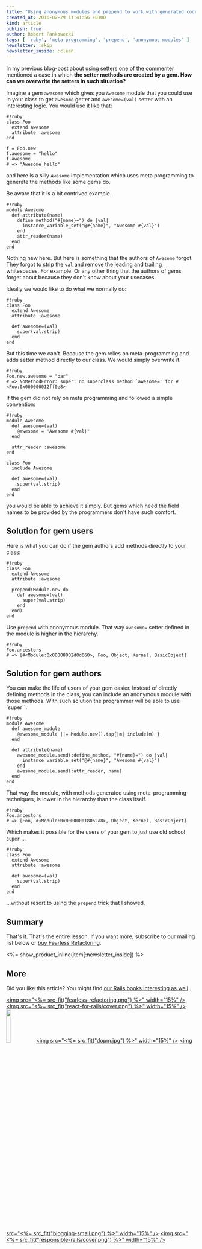 ```yaml
---
title: "Using anonymous modules and prepend to work with generated code"
created_at: 2016-02-29 11:41:56 +0100
kind: article
publish: true
author: Robert Pankowecki
tags: [ 'ruby', 'meta-programming', 'prepend', 'anonymous-modules' ]
newsletter: :skip
newsletter_inside: :clean
---
```


In my previous blog-post [about using setters](/2016/01/drop-this-before-validation-and-use-method/)
one of the commenter mentioned a case in which **the setter methods are created by a gem. How can we
overwrite the setters in such situation?**

<!-- more -->

Imagine a gem `awesome` which gives you `Awesome` module that you could use in your class
to get  `awesome` getter and `awesome=(val)` setter with an interesting logic.
You would use it like that:

```
#!ruby
class Foo
  extend Awesome
  attribute :awesome
end

f = Foo.new
f.awesome = "hello"
f.awesome
# => "Awesome hello"
```

and here is a silly `Awesome` implementation which uses meta programming to
generate the methods like some gems do.

Be aware that it is a bit contrived example.

```
#!ruby
module Awesome
  def attribute(name)
    define_method("#{name}=") do |val|
      instance_variable_set("@#{name}", "Awesome #{val}")
    end
    attr_reader(name)
  end
end
```

Nothing new here. But here is something that the authors of `Awesome` forgot. They forgot to strip the `val`
and remove the leading and trailing whitespaces. For example. Or any other thing that the authors of gems forget about
because they don't know about your usecases.

Ideally we would like to do what we normally do:

```
#!ruby
class Foo
  extend Awesome
  attribute :awesome

  def awesome=(val)
    super(val.strip)
  end
end
```

But this time we can't. Because the gem relies on meta-programming and adds setter method directly to our class.
We would simply overwrite it.

```
#!ruby
Foo.new.awesome = "bar"
# => NoMethodError: super: no superclass method `awesome=' for #<Foo:0x000000012ff0e8>
```

If the gem did not rely on meta programming and followed a simple convention:

```
#!ruby
module Awesome
  def awesome=(val)
    @awesome = "Awesome #{val}"
  end

  attr_reader :awesome
end

class Foo
  include Awesome

  def awesome=(val)
    super(val.strip)
  end
end
```

you would be able to achieve it simply. But gems which need the field names to be provided
by the programmers don't have such comfort.

## Solution for gem users

Here is what you can do if the gem authors add methods directly to your class:

```
#!ruby
class Foo
  extend Awesome
  attribute :awesome

  prepend(Module.new do
    def awesome=(val)
      super(val.strip)
    end
  end)
end
```

Use `prepend` with anonymous module. That way `awesome=` setter defined in the module is higher in the hierarchy.

```
#!ruby
Foo.ancestors
# => [#<Module:0x00000002d0d660>, Foo, Object, Kernel, BasicObject]
```

## Solution for gem authors

You can make the life of users of your gem easier. Instead of directly defining methods in the class, you can
include an anonymous module with those methods. With such solution the programmer will be able to use `super``.

```
#!ruby
module Awesome
  def awesome_module
    @awesome_module ||= Module.new().tap{|m| include(m) }
  end

  def attribute(name)
    awesome_module.send(:define_method, "#{name}=") do |val|
      instance_variable_set("@#{name}", "Awesome #{val}")
    end
    awesome_module.send(:attr_reader, name)
  end
end
```

That way the module, with methods generated using meta-programming techniques, is lower
in the hierarchy than the class itself.

```
#!ruby
Foo.ancestors
# => [Foo, #<Module:0x000000018062a8>, Object, Kernel, BasicObject]
```

Which makes it possible for the users of your gem to just use old school `super` ...

```
#!ruby
class Foo
  extend Awesome
  attribute :awesome

  def awesome=(val)
    super(val.strip)
  end
end
```

...without resort to using the `prepend` trick that I showed.

## Summary

That's it. That's the entire lesson. If you want more, subscribe to our mailing list below or [buy Fearless Refactoring](http://controllers.rails-refactoring.com).

<%= show_product_inline(item[:newsletter_inside]) %>

## More

Did you like this article? You might find [our Rails books interesting as well](/products) .

<a href="http://controllers.rails-refactoring.com"><img src="<%= src_fit("fearless-refactoring.png") %>" width="15%" /></a>
<a href="/rails-react"><img src="<%= src_fit("react-for-rails/cover.png") %>" width="15%" /></a>
<a href="http://reactkungfu.com/react-by-example/"><img src="http://reactkungfu.com/assets/images/rbe-cover.png" width="15%" /></a>
<a href="/async-remote/"><img src="<%= src_fit("dopm.jpg") %>" width="15%" /></a>
<a href="/blogging"><img src="<%= src_fit("blogging-small.png") %>" width="15%" /></a>
<a href="/responsible-rails"><img src="<%= src_fit("responsible-rails/cover.png") %>" width="15%" /></a>

